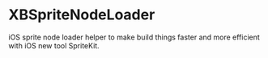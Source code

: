 XBSpriteNodeLoader
==================

iOS sprite node loader helper to make build things faster and more efficient with iOS new tool SpriteKit.
